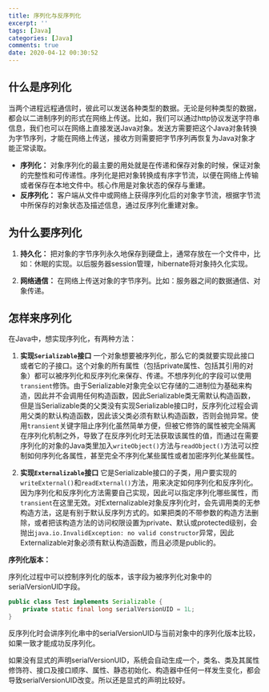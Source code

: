 ```yaml
---
title: 序列化与反序列化
excerpt: ''
tags: [Java]
categories: [Java]
comments: true
date: 2020-04-12 00:30:52
---
```


## 什么是序列化

当两个进程远程通信时，彼此可以发送各种类型的数据。无论是何种类型的数据，都会以二进制序列的形式在网络上传送。比如，我们可以通过http协议发送字符串信息，我们也可以在网络上直接发送Java对象。发送方需要把这个Java对象转换为字节序列，才能在网络上传送，接收方则需要把字节序列再恢复为Java对象才能正常读取。

- **序列化：** 对象序列化的最主要的用处就是在传递和保存对象的时候，保证对象的完整性和可传递性。序列化是把对象转换成有序字节流，以便在网络上传输或者保存在本地文件中。核心作用是对象状态的保存与重建。
- **反序列化：** 客户端从文件中或网络上获得序列化后的对象字节流，根据字节流中所保存的对象状态及描述信息，通过反序列化重建对象。

## 为什么要序列化

1. **持久化：** 把对象的字节序列永久地保存到硬盘上，通常存放在一个文件中，比如：休眠的实现。以后服务器session管理，hibernate将对象持久化实现。

2. **网络通信：** 在网络上传送对象的字节序列。比如：服务器之间的数据通信、对象传递。

## 怎样来序列化

在Java中，想实现序列化，有两种方法：

1. **实现`Serializable`接口**
   一个对象想要被序列化，那么它的类就要实现此接口或者它的子接口。这个对象的所有属性（包括private属性、包括其引用的对象）都可以被序列化和反序列化来保存、传递。不想序列化的字段可以使用`transient`修饰。由于Serializable对象完全以它存储的二进制位为基础来构造，因此并不会调用任何构造函数，因此Serializable类无需默认构造函数，但是当Serializable类的父类没有实现Serializable接口时，反序列化过程会调用父类的默认构造函数，因此该父类必须有默认构造函数，否则会抛异常。使用`transient`关键字阻止序列化虽然简单方便，但被它修饰的属性被完全隔离在序列化机制之外，导致了在反序列化时无法获取该属性的值，而通过在需要序列化的对象的Java类里加入`writeObject()`方法与`readObject()`方法可以控制如何序列化各属性，甚至完全不序列化某些属性或者加密序列化某些属性。

2. **实现`Externalizable`接口**
    它是Serializable接口的子类，用户要实现的`writeExternal()`和`readExternal()`方法，用来决定如何序列化和反序列化。因为序列化和反序列化方法需要自己实现，因此可以指定序列化哪些属性，而`transient`在这里无效。对Externalizable对象反序列化时，会先调用类的无参构造方法，这是有别于默认反序列方式的。如果把类的不带参数的构造方法删除，或者把该构造方法的访问权限设置为private、默认或protected级别，会抛出`java.io.InvalidException: no valid constructor`异常，因此Externalizable对象必须有默认构造函数，而且必须是public的。


**序列化版本：**

序列化过程中可以控制序列化的版本，该字段为被序列化对象中的serialVersionUID字段。

```java
public class Test implements Serializable {
    private static final long serialVersionUID = 1L;
}
```
反序列化时会讲序列化串中的serialVersionUID与当前对象中的序列化版本比较，如果一致才能成功反序列化。

如果没有显式的声明serialVersionUID，系统会自动生成一个，类名、类及其属性修饰符、接口及接口顺序、属性、静态初始化、构造器中任何一样发生变化，都会导致serialVersionUID改变。所以还是显式的声明比较好。


